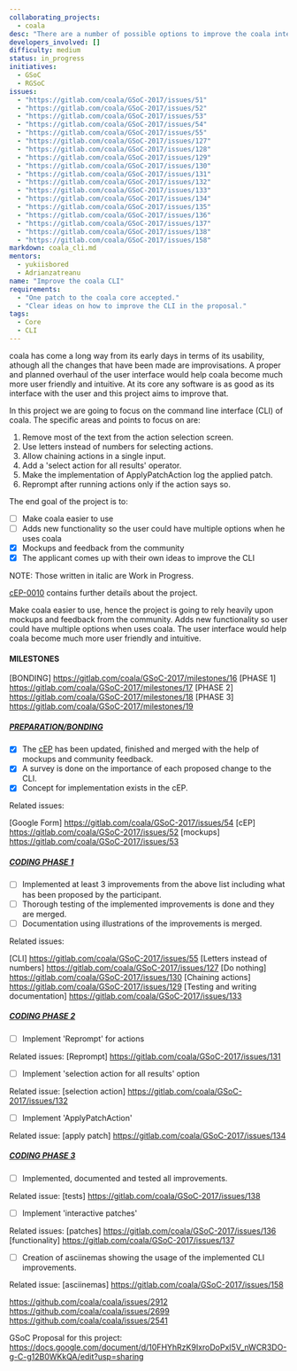 ```yaml
---
collaborating_projects: 
  - coala
desc: "There are a number of possible options to improve the coala interface written down in [a draft of cEP-0004](https://github.com/coala/cEPs/pull/29/files)."
developers_involved: []
difficulty: medium
status: in_progress
initiatives: 
  - GSoC
  - RGSoC
issues: 
  - "https://gitlab.com/coala/GSoC-2017/issues/51"
  - "https://gitlab.com/coala/GSoC-2017/issues/52"
  - "https://gitlab.com/coala/GSoC-2017/issues/53"
  - "https://gitlab.com/coala/GSoC-2017/issues/54"
  - "https://gitlab.com/coala/GSoC-2017/issues/55"
  - "https://gitlab.com/coala/GSoC-2017/issues/127"
  - "https://gitlab.com/coala/GSoC-2017/issues/128"
  - "https://gitlab.com/coala/GSoC-2017/issues/129"
  - "https://gitlab.com/coala/GSoC-2017/issues/130"
  - "https://gitlab.com/coala/GSoC-2017/issues/131"
  - "https://gitlab.com/coala/GSoC-2017/issues/132"
  - "https://gitlab.com/coala/GSoC-2017/issues/133"
  - "https://gitlab.com/coala/GSoC-2017/issues/134"
  - "https://gitlab.com/coala/GSoC-2017/issues/135"
  - "https://gitlab.com/coala/GSoC-2017/issues/136"
  - "https://gitlab.com/coala/GSoC-2017/issues/137"
  - "https://gitlab.com/coala/GSoC-2017/issues/138"
  - "https://gitlab.com/coala/GSoC-2017/issues/158"
markdown: coala_cli.md
mentors: 
  - yukiisbored
  - Adrianzatreanu
name: "Improve the coala CLI"
requirements: 
  - "One patch to the coala core accepted."
  - "Clear ideas on how to improve the CLI in the proposal."
tags: 
  - Core
  - CLI
---
```


coala has come a long way from its early days in terms of its usability,
athough all the changes that have been made are improvisations. A proper and
planned overhaul of the user interface would help coala become much more user
friendly and intuitive. At its core any software is as good as its interface
with the user and this project aims to improve that.

In this project we are going to focus on the command line interface (CLI) of
coala. The specific areas and points to focus on are:

1. Remove most of the text from the action selection screen.
2. Use letters instead of numbers for selecting actions.
3. Allow chaining actions in a single input.
4. Add a 'select action for all results' operator.
5. Make the implementation of ApplyPatchAction log the applied patch.
6. Reprompt after running actions only if the action says so.

The end goal of the project is to:
- [ ] Make coala easier to use
- [ ] Adds new functionality so the user could have multiple options when he uses coala
- [X] Mockups and feedback from the community
- [X] The applicant comes up with their own ideas to improve the CLI

NOTE: Those written in italic are Work in Progress.

[cEP-0010](https://github.com/coala/cEPs/pull/79/files) contains further
details about the project.

Make coala easier to use, hence the project is going to rely heavily upon
mockups and feedback from the community. Adds new functionality so user could
have multiple options when uses coala. The user interface would help coala
become much more user friendly and intuitive.

#### MILESTONES

[BONDING] https://gitlab.com/coala/GSoC-2017/milestones/16
[PHASE 1] https://gitlab.com/coala/GSoC-2017/milestones/17
[PHASE 2] https://gitlab.com/coala/GSoC-2017/milestones/18
[PHASE 3] https://gitlab.com/coala/GSoC-2017/milestones/19

##### [PREPARATION/BONDING](https://gitlab.com/coala/GSoC-2017/milestones/16)

- [X] The [cEP](https://github.com/coala/cEPs/pull/79/files) has been updated, finished and merged with
  the help of mockups and community feedback.
- [X] A survey is done on the importance of each proposed change to the CLI.
- [X] Concept for implementation exists in the cEP.

Related issues:

[Google Form] https://gitlab.com/coala/GSoC-2017/issues/54
[cEP] https://gitlab.com/coala/GSoC-2017/issues/52
[mockups] https://gitlab.com/coala/GSoC-2017/issues/53


##### [CODING PHASE 1](https://gitlab.com/coala/GSoC-2017/milestones/17)

- [ ] Implemented at least 3 improvements from the above list including what has
  been proposed by the participant.
- [ ] Thorough testing of the implemented improvements is done and they are merged.
- [ ] Documentation using illustrations of the improvements is merged.

Related issues:

[CLI] https://gitlab.com/coala/GSoC-2017/issues/55
[Letters instead of numbers] https://gitlab.com/coala/GSoC-2017/issues/127
[Do nothing] https://gitlab.com/coala/GSoC-2017/issues/130
[Chaining actions] https://gitlab.com/coala/GSoC-2017/issues/129
[Testing and writing documentation] https://gitlab.com/coala/GSoC-2017/issues/133

##### [CODING PHASE 2](https://gitlab.com/coala/GSoC-2017/milestones/18)

- [ ] Implement 'Reprompt' for actions

Related issues:
[Reprompt] https://gitlab.com/coala/GSoC-2017/issues/131

- [ ] Implement 'selection action for all results' option

Related issue:
[selection action] https://gitlab.com/coala/GSoC-2017/issues/132

- [ ] Implement 'ApplyPatchAction'

Related issue:
[apply patch] https://gitlab.com/coala/GSoC-2017/issues/134

##### [CODING PHASE 3](https://gitlab.com/coala/GSoC-2017/milestones/19)

- [ ] Implemented, documented and tested all improvements.

Related issue:
[tests] https://gitlab.com/coala/GSoC-2017/issues/138

- [ ] Implement 'interactive patches'

Related issues:
[patches] https://gitlab.com/coala/GSoC-2017/issues/136
[functionality] https://gitlab.com/coala/GSoC-2017/issues/137

- [ ] Creation of asciinemas showing the usage of the implemented CLI improvements.

Related issue:
[asciinemas] https://gitlab.com/coala/GSoC-2017/issues/158

https://github.com/coala/coala/issues/2912
https://github.com/coala/coala/issues/2699
https://github.com/coala/coala/issues/2541

GSoC Proposal for this project: https://docs.google.com/document/d/10FHYhRzK9IxroDoPxI5V_nWCR3DO-g-C-g12B0WKkQA/edit?usp=sharing
